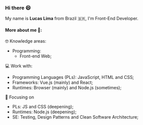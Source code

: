 ### Hi there 😄

My name is **Lucas Lima** from Brazil 🇧🇷, I'm Front-End Developer.

<!-- My name is **Lucas Lima** from Brazil 🇧🇷, I'm Front-End Developer and I've been work on since mid-2019 and currently I'm working at Instruct (BR). As a fan of open source projects, I hope I can contribute a lot to the community and make a lot of content during my career.
In my free time I like study 📝, to watching good movies and series 📺, to reading books and others stuff 📖 and to listen to music 🎵. -->

#### More about me 🧐:

🤓 Knowledge areas:
<!--   - Software Engineering (SE), focused on: -->
  - Programming:
    - Front-end Web;
<!--     - Agile methodologies; -->

💻 Work with:
  - Programming Languages (PLs): JavaScript, HTML and CSS;
  - Frameworks: Vue.js (mainly) and React;
  - Runtimes: Browser (mainly) and Node.js (sometimes);
<!--   - Runtimes: Browser (mainly), Node.js (sometimes) and Electron (rarely); -->
🎯 Focusing on
<!-- 🌱 Currently learning: -->
  - PLs: JS and CSS (deepening);
  - Runtimes: Node.js (deepening);
  - SE: Testing, Design Patterns and Clean Software Architecture;
<!--   - SE: Agile methodologies (deepening), Testing, Design Pattern and clean Software Architecture; -->
<!--   - Language: English (deepening); -->
<!-- 
💡 Future interests:
 - Python (maybe);
 - IA;
 -->
<!--
#### Reach me through 📫:

  - **Just email for now** (log in to github to see)
-->

<!--
**LuscaLima/luscalima** is a ✨ _special_ ✨ repository because its `README.md` (this file) appears on your GitHub profile.

Here are some ideas to get you started:

- 🔭 I’m currently working on ...
- 🌱 I’m currently learning ...
- 👯 I’m looking to collaborate on ...
- 🤔 I’m looking for help with ...
- 💬 Ask me about ...
- 📫 How to reach me: ...
- 😄 Pronouns: ...
- ⚡ Fun fact: ...
-->

